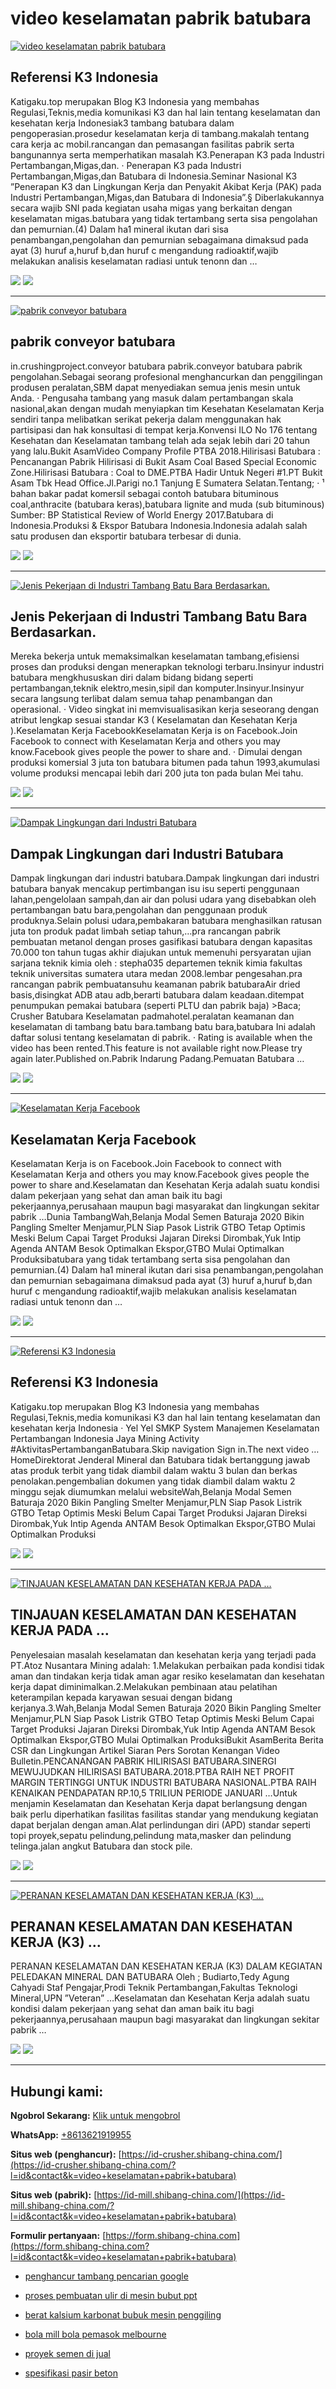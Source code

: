 # video keselamatan pabrik batubara

<a href="https://swt.shibang-china.com/?l=id&img&k=video+keselamatan+pabrik+batubara" target="_blank">![video keselamatan pabrik batubara](http://static.shibang-china.com/all-800x300/1522.jpg)</a>

## Referensi K3 Indonesia
Katigaku.top merupakan Blog K3 Indonesia yang membahas Regulasi,Teknis,media komunikasi K3 dan hal lain tentang keselamatan dan kesehatan kerja Indonesiak3 tambang batubara dalam pengoperasian.prosedur keselamatan kerja di tambang.makalah tentang cara kerja ac mobil.rancangan dan pemasangan fasilitas pabrik serta bangunannya serta memperhatikan masalah K3.Penerapan K3 pada Industri Pertambangan,Migas,dan.&nbsp;&#0183;&#32;Penerapan K3 pada Industri Pertambangan,Migas,dan Batubara di Indonesia.Seminar Nasional K3 ”Penerapan K3 dan Lingkungan Kerja dan Penyakit Akibat Kerja (PAK) pada Industri Pertambangan,Migas,dan Batubara di Indonesia”.&#167; Diberlakukannya secara wajib SNI pada kegiatan usaha migas yang berkaitan dengan keselamatan migas.batubara yang tidak tertambang serta sisa pengolahan dan pemurnian.(4) Dalam ha1 mineral ikutan dari sisa penambangan,pengolahan dan pemurnian sebagaimana dimaksud pada ayat (3) huruf a,huruf b,dan huruf c mengandung radioaktif,wajib melakukan analisis keselamatan radiasi untuk tenonn dan …


<a href="https://whatsapp.shibangsoft.com/WhatsApp.php" target="_blank" title="WhatsApp">![](http://static.shibang-china.com/icon/whatsapp.png)</a> <a href="https://swt.shibang-china.com/?l=id&icon&k=video+keselamatan+pabrik+batubara" target="_blank">![](http://static.shibang-china.com/icon/chat-id.png)</a>

---

<a href="https://swt.shibang-china.com/?l=id&img&k=video+keselamatan+pabrik+batubara" target="_blank">![pabrik conveyor batubara](http://static.shibang-china.com/all-800x300/705.jpg)</a>

## pabrik conveyor batubara
in.crushingproject.conveyor batubara pabrik.conveyor batubara pabrik pengolahan.Sebagai seorang profesional menghancurkan dan penggilingan produsen peralatan,SBM dapat menyediakan semua jenis mesin untuk Anda.&nbsp;&#0183;&#32;Pengusaha tambang yang masuk dalam pertambangan skala nasional,akan dengan mudah menyiapkan tim Kesehatan Keselamatan Kerja sendiri tanpa melibatkan serikat pekerja dalam menggunakan hak partisipasi dan hak konsultasi di tempat kerja.Konvensi ILO No 176 tentang Kesehatan dan Keselamatan tambang telah ada sejak lebih dari 20 tahun yang lalu.Bukit AsamVideo Company Profile PTBA 2018.Hilirisasi Batubara : Pencanangan Pabrik Hilirisasi di Bukit Asam Coal Based Special Economic Zone.Hilirisasi Batubara : Coal to DME.PTBA Hadir Untuk Negeri #1.PT Bukit Asam Tbk Head Office.Jl.Parigi no.1 Tanjung E Sumatera Selatan.Tentang;&nbsp;&#0183;&#32;&#185; bahan bakar padat komersil sebagai contoh batubara bituminous coal,anthracite (batubara keras),batubara lignite and muda (sub bituminous) Sumber: BP Statistical Review of World Energy 2017.Batubara di Indonesia.Produksi &amp; Ekspor Batubara Indonesia.Indonesia adalah salah satu produsen dan eksportir batubara terbesar di dunia.


<a href="https://whatsapp.shibangsoft.com/WhatsApp.php" target="_blank" title="WhatsApp">![](http://static.shibang-china.com/icon/whatsapp.png)</a> <a href="https://swt.shibang-china.com/?l=id&icon&k=video+keselamatan+pabrik+batubara" target="_blank">![](http://static.shibang-china.com/icon/chat-id.png)</a>

---

<a href="https://swt.shibang-china.com/?l=id&img&k=video+keselamatan+pabrik+batubara" target="_blank">![Jenis Pekerjaan di Industri Tambang Batu Bara Berdasarkan.](http://static.shibang-china.com/all-800x300/919.jpg)</a>

## Jenis Pekerjaan di Industri Tambang Batu Bara Berdasarkan.
Mereka bekerja untuk memaksimalkan keselamatan tambang,efisiensi proses dan produksi dengan menerapkan teknologi terbaru.Insinyur industri batubara mengkhususkan diri dalam bidang bidang seperti pertambangan,teknik elektro,mesin,sipil dan komputer.Insinyur.Insinyur secara langsung terlibat dalam semua tahap penambangan dan operasional.&nbsp;&#0183;&#32;Video singkat ini memvisualisasikan kerja seseorang dengan atribut lengkap sesuai standar K3 ( Keselamatan dan Kesehatan Kerja ).Keselamatan Kerja FacebookKeselamatan Kerja is on Facebook.Join Facebook to connect with Keselamatan Kerja and others you may know.Facebook gives people the power to share and.&nbsp;&#0183;&#32;Dimulai dengan produksi komersial 3 juta ton batubara bitumen pada tahun 1993,akumulasi volume produksi mencapai lebih dari 200 juta ton pada bulan Mei tahu.


<a href="https://whatsapp.shibangsoft.com/WhatsApp.php" target="_blank" title="WhatsApp">![](http://static.shibang-china.com/icon/whatsapp.png)</a> <a href="https://swt.shibang-china.com/?l=id&icon&k=video+keselamatan+pabrik+batubara" target="_blank">![](http://static.shibang-china.com/icon/chat-id.png)</a>

---

<a href="https://swt.shibang-china.com/?l=id&img&k=video+keselamatan+pabrik+batubara" target="_blank">![Dampak Lingkungan dari Industri Batubara](http://static.shibang-china.com/all-800x300/1295.jpg)</a>

## Dampak Lingkungan dari Industri Batubara
Dampak lingkungan dari industri batubara.Dampak lingkungan dari industri batubara banyak mencakup pertimbangan isu isu seperti penggunaan lahan,pengelolaan sampah,dan air dan polusi udara yang disebabkan oleh pertambangan batu bara,pengolahan dan penggunaan produk produknya.Selain polusi udara,pembakaran batubara menghasilkan ratusan juta ton produk padat limbah setiap tahun,…pra rancangan pabrik pembuatan metanol dengan proses gasifikasi batubara dengan kapasitas 70.000 ton tahun tugas akhir diajukan untuk memenuhi persyaratan ujian sarjana teknik kimia oleh : stepha035 departemen teknik kimia fakultas teknik universitas sumatera utara medan 2008.lembar pengesahan.pra rancangan pabrik pembuatansuhu keamanan pabrik batubaraAir dried basis,disingkat ADB atau adb,berarti batubara dalam keadaan.ditempat penumpukan pemakai batubara (seperti PLTU dan pabrik baja) &gt;Baca; Crusher Batubara Keselamatan padmahotel.peralatan keamanan dan keselamatan di tambang batu bara.tambang batu bara,batubara Ini adalah daftar solusi tentang keselamatan di pabrik.&nbsp;&#0183;&#32;Rating is available when the video has been rented.This feature is not available right now.Please try again later.Published on.Pabrik Indarung Padang.Pemuatan Batubara …


<a href="https://whatsapp.shibangsoft.com/WhatsApp.php" target="_blank" title="WhatsApp">![](http://static.shibang-china.com/icon/whatsapp.png)</a> <a href="https://swt.shibang-china.com/?l=id&icon&k=video+keselamatan+pabrik+batubara" target="_blank">![](http://static.shibang-china.com/icon/chat-id.png)</a>

---

<a href="https://swt.shibang-china.com/?l=id&img&k=video+keselamatan+pabrik+batubara" target="_blank">![Keselamatan Kerja Facebook](http://static.shibang-china.com/all-800x300/1435.jpg)</a>

## Keselamatan Kerja Facebook
Keselamatan Kerja is on Facebook.Join Facebook to connect with Keselamatan Kerja and others you may know.Facebook gives people the power to share and.Keselamatan dan Kesehatan Kerja adalah suatu kondisi dalam pekerjaan yang sehat dan aman baik itu bagi pekerjaannya,perusahaan maupun bagi masyarakat dan lingkungan sekitar pabrik …Dunia TambangWah,Belanja Modal Semen Baturaja 2020 Bikin Pangling Smelter Menjamur,PLN Siap Pasok Listrik GTBO Tetap Optimis Meski Belum Capai Target Produksi Jajaran Direksi Dirombak,Yuk Intip Agenda ANTAM Besok Optimalkan Ekspor,GTBO Mulai Optimalkan Produksibatubara yang tidak tertambang serta sisa pengolahan dan pemurnian.(4) Dalam ha1 mineral ikutan dari sisa penambangan,pengolahan dan pemurnian sebagaimana dimaksud pada ayat (3) huruf a,huruf b,dan huruf c mengandung radioaktif,wajib melakukan analisis keselamatan radiasi untuk tenonn dan …


<a href="https://whatsapp.shibangsoft.com/WhatsApp.php" target="_blank" title="WhatsApp">![](http://static.shibang-china.com/icon/whatsapp.png)</a> <a href="https://swt.shibang-china.com/?l=id&icon&k=video+keselamatan+pabrik+batubara" target="_blank">![](http://static.shibang-china.com/icon/chat-id.png)</a>

---

<a href="https://swt.shibang-china.com/?l=id&img&k=video+keselamatan+pabrik+batubara" target="_blank">![Referensi K3 Indonesia](http://static.shibang-china.com/all-800x300/725.jpg)</a>

## Referensi K3 Indonesia
Katigaku.top merupakan Blog K3 Indonesia yang membahas Regulasi,Teknis,media komunikasi K3 dan hal lain tentang keselamatan dan kesehatan kerja Indonesia&nbsp;&#0183;&#32;Yel Yel SMKP System Manajemen Keselamatan Pertambangan Indonesia Jaya Mining Activity #AktivitasPertambanganBatubara.Skip navigation Sign in.The next video …HomeDirektorat Jenderal Mineral dan Batubara tidak bertanggung jawab atas produk terbit yang tidak diambil dalam waktu 3 bulan dan berkas penolakan.pengembalian dokumen yang tidak diambil dalam waktu 2 minggu sejak diumumkan melalui websiteWah,Belanja Modal Semen Baturaja 2020 Bikin Pangling Smelter Menjamur,PLN Siap Pasok Listrik GTBO Tetap Optimis Meski Belum Capai Target Produksi Jajaran Direksi Dirombak,Yuk Intip Agenda ANTAM Besok Optimalkan Ekspor,GTBO Mulai Optimalkan Produksi


<a href="https://whatsapp.shibangsoft.com/WhatsApp.php" target="_blank" title="WhatsApp">![](http://static.shibang-china.com/icon/whatsapp.png)</a> <a href="https://swt.shibang-china.com/?l=id&icon&k=video+keselamatan+pabrik+batubara" target="_blank">![](http://static.shibang-china.com/icon/chat-id.png)</a>

---

<a href="https://swt.shibang-china.com/?l=id&img&k=video+keselamatan+pabrik+batubara" target="_blank">![TINJAUAN KESELAMATAN DAN KESEHATAN KERJA PADA …](http://static.shibang-china.com/all-800x300/858.jpg)</a>

## TINJAUAN KESELAMATAN DAN KESEHATAN KERJA PADA …
Penyelesaian masalah keselamatan dan kesehatan kerja yang terjadi pada PT.Atoz Nusantara Mining adalah: 1.Melakukan perbaikan pada kondisi tidak aman dan tindakan kerja tidak aman agar resiko keselamatan dan kesehatan kerja dapat diminimalkan.2.Melakukan pembinaan atau pelatihan keterampilan kepada karyawan sesuai dengan bidang kerjanya.3.Wah,Belanja Modal Semen Baturaja 2020 Bikin Pangling Smelter Menjamur,PLN Siap Pasok Listrik GTBO Tetap Optimis Meski Belum Capai Target Produksi Jajaran Direksi Dirombak,Yuk Intip Agenda ANTAM Besok Optimalkan Ekspor,GTBO Mulai Optimalkan ProduksiBukit AsamBerita Berita CSR dan Lingkungan Artikel Siaran Pers Sorotan Kenangan Video Bulletin.PENCANANGAN PABRIK HILIRISASI BATUBARA.SINERGI MEWUJUDKAN HILIRISASI BATUBARA.2018.PTBA RAIH NET PROFIT MARGIN TERTINGGI UNTUK INDUSTRI BATUBARA NASIONAL.PTBA RAIH KENAIKAN PENDAPATAN RP.10,5 TRILIUN PERIODE JANUARI …Untuk menjamin Keselamatan dan Kesehatan Kerja dapat berlangsung dengan baik perlu diperhatikan fasilitas fasilitas standar yang mendukung kegiatan dapat berjalan dengan aman.Alat perlindungan diri (APD) standar seperti topi proyek,sepatu pelindung,pelindung mata,masker dan pelindung telinga.jalan angkut Batubara dan stock pile.


<a href="https://whatsapp.shibangsoft.com/WhatsApp.php" target="_blank" title="WhatsApp">![](http://static.shibang-china.com/icon/whatsapp.png)</a> <a href="https://swt.shibang-china.com/?l=id&icon&k=video+keselamatan+pabrik+batubara" target="_blank">![](http://static.shibang-china.com/icon/chat-id.png)</a>

---

<a href="https://swt.shibang-china.com/?l=id&img&k=video+keselamatan+pabrik+batubara" target="_blank">![PERANAN KESELAMATAN DAN KESEHATAN KERJA (K3) …](http://static.shibang-china.com/all-800x300/960.jpg)</a>

## PERANAN KESELAMATAN DAN KESEHATAN KERJA (K3) …
PERANAN KESELAMATAN DAN KESEHATAN KERJA (K3) DALAM KEGIATAN PELEDAKAN MINERAL DAN BATUBARA Oleh ; Budiarto,Tedy Agung Cahyadi Staf Pengajar,Prodi Teknik Pertambangan,Fakultas Teknologi Mineral,UPN ”Veteran” …Keselamatan dan Kesehatan Kerja adalah suatu kondisi dalam pekerjaan yang sehat dan aman baik itu bagi pekerjaannya,perusahaan maupun bagi masyarakat dan lingkungan sekitar pabrik …

<a href="https://whatsapp.shibangsoft.com/WhatsApp.php" target="_blank" title="WhatsApp">![](http://static.shibang-china.com/icon/whatsapp.png)</a> <a href="https://swt.shibang-china.com/?l=id&icon&k=video+keselamatan+pabrik+batubara" target="_blank">![](http://static.shibang-china.com/icon/chat-id.png)</a>

---
## Hubungi kami:

**Ngobrol Sekarang:** [Klik untuk mengobrol](https://swt.shibang-china.com?l=id&contact&k=video+keselamatan+pabrik+batubara)

**WhatsApp:**  [+8613621919955](https://whatsapp.shibangsoft.com/WhatsApp.php)

**Situs web (penghancur):** [https://id-crusher.shibang-china.com/](https://id-crusher.shibang-china.com/?l=id&contact&k=video+keselamatan+pabrik+batubara)

**Situs web (pabrik):** [https://id-mill.shibang-china.com/](https://id-mill.shibang-china.com/?l=id&contact&k=video+keselamatan+pabrik+batubara)

**Formulir pertanyaan:** [https://form.shibang-china.com](https://form.shibang-china.com?l=id&contact&k=video+keselamatan+pabrik+batubara)

* [penghancur tambang pencarian google](../50/penghancur%20tambang%20pencarian%20google.md)

* [proses pembuatan ulir di mesin bubut ppt](../46/proses%20pembuatan%20ulir%20di%20mesin%20bubut%20ppt.md)

* [berat kalsium karbonat bubuk mesin penggiling](../44/berat%20kalsium%20karbonat%20bubuk%20mesin%20penggiling.md)

* [bola mill bola pemasok melbourne](../46/bola%20mill%20bola%20pemasok%20melbourne.md)

* [proyek semen di jual](../42/proyek%20semen%20di%20jual.md)

* [spesifikasi pasir beton](../43/spesifikasi%20pasir%20beton.md)